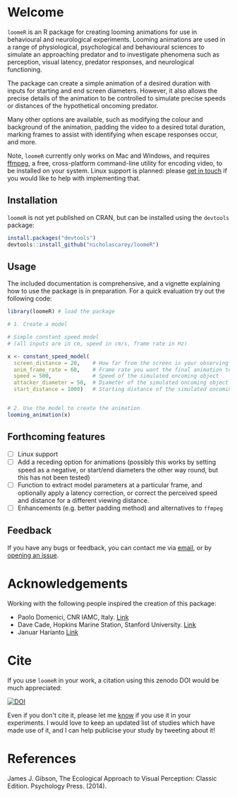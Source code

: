 # Welcome

`loomeR` is an R package for creating looming animations for use in behavioural and neurological experiments. Looming animations are used in a range of physiological, psychological and behavioural sciences to simulate an approaching predator and to investigate phenomena such as perception, visual latency, predator responses, and neurological functioning. 

The package can create a simple animation of a desired duration with inputs for starting and end screen diameters. However, it also allows the precise details of the animation to be controlled to simulate precise speeds or distances of the hypothetical oncoming predator. 

Many other options are available, such as modifying the colour and background of the animation, padding the video to a desired total duration, marking frames to assist with identifying when escape responses occur, and more. 

Note, `loomeR` currently only works on Mac and Windows, and requires [ffmpeg](http://ffmpeg.org), a free, cross-platform command-line utility for encoding video, to be installed on your system. Linux support is planned: please [get in touch](nicholascarey@gmail.com) if you would like to help with implementing that. 

## Installation
`loomeR` is not yet published on CRAN, but can be installed using the `devtools` package:

```r
install.packages("devtools")
devtools::install_github("nicholascarey/loomeR")
```

## Usage

The included documentation is comprehensive, and a vignette explaining how to use the package is in preparation. For a quick evaluation try out the following code:

```r
library(loomeR) # load the package

# 1. Create a model

# Simple constant speed model
# (all inputs are in cm, speed in cm/s, frame rate in Hz)

x <- constant_speed_model(
  screen_distance = 20,    # How far from the screen is your observing specimen?
  anim_frame_rate = 60,    # Frame rate you want the final animation to be 
  speed = 500,             # Speed of the simulated oncoming object
  attacker_diameter = 50,  # Diameter of the simulated oncoming object
  start_distance = 1000)   # Starting distance of the simulated oncoming object


# 2. Use the model to create the animation
looming_animation(x)

```

## Forthcoming features

- [ ] Linux support
- [ ] Add a receding option for animations (possibly this works by setting speed as a negative, or start/end diameters the other way round, but this has not been tested)
- [ ] Function to extract model parameters at a particular frame, and optionally apply a latency correction, or correct the perceived speed and distance for a different viewing distance. 
- [ ] Enhancements (e.g. better padding method) and alternatives to `ffmpeg`

## Feedback

If you have any bugs or feedback, you can contact me via [email](nicholascarey@gmail.com), or by [opening an issue](https://github.com/nicholascarey/loomeR/issues). 

# Acknowledgements

Working with the following people inspired the creation of this package:

- Paolo Domenici, CNR IAMC, Italy.  [Link](http://oristano.iamc.cnr.it/IAMC/staff/paolo-domenici/domenici-paolo?set_language=en)
- Dave Cade, Hopkins Marine Station, Stanford University. [Link](http://goldbogen.stanford.edu)
- Januar Harianto [Link](https://github.com/januarharianto)

# Cite
If you use `loomeR` in your work, a citation using this zenodo DOI would be much appreciated:

[![DOI](https://zenodo.org/badge/121540168.svg)](https://zenodo.org/badge/latestdoi/121540168)

Even if you don't cite it, please let me [know](nicholascarey@gmail.com) if you use it in your experiments. I would love to keep an updated list of studies which have made use of it, and I can help publicise your study by tweeting about it! 

# References

James J. Gibson, The Ecological Approach to Visual Perception: Classic Edition. Psychology Press. (2014).



